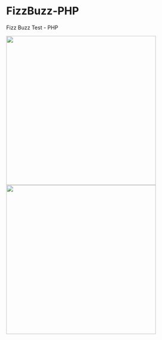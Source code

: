 # FizzBuzz-PHP
Fizz Buzz Test -  PHP

<img src="https://fizzbuzz3.s3-eu-west-1.amazonaws.com/fizz-buzz-icon.png" width="400px">
<img src="https://fizzbuzz3.s3-eu-west-1.amazonaws.com/php_300.png" width="400px">
